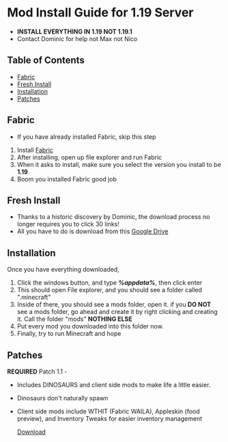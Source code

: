 # Mod Install Guide for 1.19 Server

- **INSTALL EVERYTHING IN 1.19 NOT 1.19.1**
- Contact Dominic for help not Max not Nico

## Table of Contents

- [Fabric](#Fabric)
- [Fresh Install](#Fresh-Install)
- [Installation](#Installation)
- [Patches](#Patches)

## Fabric

- If you have already installed Fabric, skip this step

1. Install [Fabric](https://fabricmc.net/use/installer/)
2. After installing, open up file explorer and run Fabric
3. When it asks to install, make sure you select the version you install to be **1.19**
4. Boom you installed Fabric good job

## Fresh Install

- Thanks to a historic discovery by Dominic, the download process no longer requires you to click 30 links!
- All you have to do is download from this [Google Drive](https://drive.google.com/drive/folders/1ethi-jyXfPoVZaotmY_CTBDhsADzofGc?usp=sharing)

## Installation

Once you have everything downloaded,

1. Click the windows button, and type **_%appdata%_**, then click enter
2. This should open File explorer, and you should see a folder called ".minecraft"
3. Inside of there, you should see a mods folder, open it. if you **DO NOT** see a mods folder, go ahead and create it by right clicking and creating it. Call the folder "mods" **NOTHING ELSE**
4. Put every mod you downloaded into this folder now.
5. Finally, try to run Minecraft and hope

## Patches
**REQUIRED** Patch 1.1 - 
- Includes DINOSAURS and client side mods to make life a little easier.
- Dinosaurs don't naturally spawn
- Client side mods include WTHIT (Fabric WAILA), Appleskin (food preview), and Inventory Tweaks for easier inventory management
  
  [Download](https://drive.google.com/drive/folders/1jRZRsUt3xtIZoHHCDqWUnNEAHjjahogV?usp=sharing)
  
  
